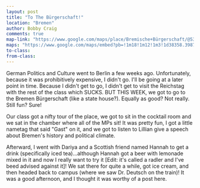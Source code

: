 ```yaml
---
layout: post
title: "To The Bürgerschaft!"
location: "Bremen"
author: Bobby Craig
comments: true
map-link: "https://www.google.com/maps/place/Bremische+Bürgerschaft/@53.0760643,8.8031549,16z/data=!4m8!1m2!2m1!1sBremen+Burgerschaft!3m4!1s0x47b12810a55a4b7b:0xe8be96d65dd60715!8m2!3d53.075413!4d8.807454"
maps: "https://www.google.com/maps/embed?pb=!1m18!1m12!1m3!1d38358.39876780335!2d8.8124717928924!3d53.06708885978598!2m3!1f0!2f0!3f0!3m2!1i1024!2i768!4f13.1!3m3!1m2!1s0x47b12810a55a4b7b%3A0xe8be96d65dd60715!2sBremische+B%C3%BCrgerschaft!5e0!3m2!1sen!2sus!4v1489684526654"
to-class:
from-class:
---
```


German Politics and Culture went to Berlin a few weeks ago. Unfortunately, because it was prohibitively expensive, I didn't go. I'll be going at a later point in time. Because I didn't get to go, I didn't get to visit the Reichstag with the rest of the class which SUCKS. BUT THIS WEEK, we got to go to the Bremen Bürgerschaft (like a state house?). Equally as good? Not really. Still fun? Sure!

Our class got a nifty tour of the place, we got to sit in the cocktail room and we sat in the chamber where all of the MPs sit! It was pretty fun, I got a little nametag that said "Gast" on it, and we got to listen to Lillian give a speech about Bremen's history and political climate.

Afterward, I went with Dariya and a Scottish friend named Hannah to get a drink (specifically iced tea)...although Hannah got a beer with lemonade mixed in it and now I really want to try it [Edit: it's called a radler and I've beed advised against it]! We sat there for quite a while, got ice cream, and then headed back to campus (where we saw Dr. Deutsch on the train)! It was a good afternoon, and I thought it was worthy of a post here.
